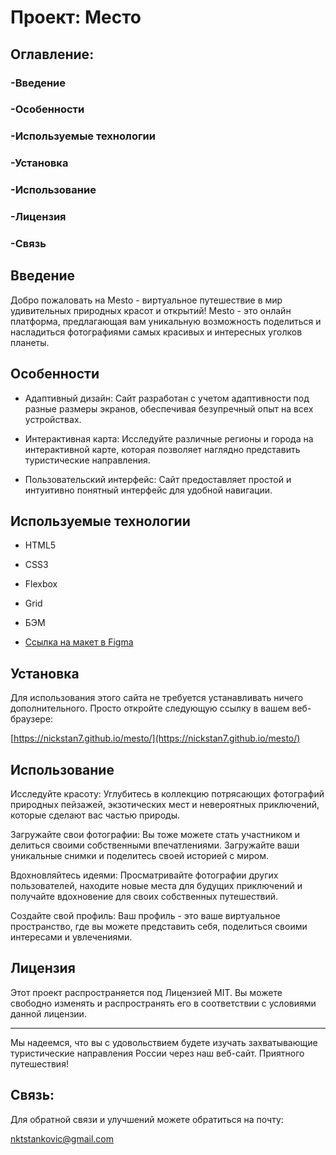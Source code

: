 # Проект: Место

 

## Оглавление: 

 

### -Введение 

### -Особенности 

### -Используемые технологии 

### -Установка 

### -Использование 

### -Лицензия 

### -Связь 

 

## Введение 

 

Добро пожаловать на Mesto - виртуальное путешествие в мир удивительных природных красот и открытий! Mesto - это онлайн платформа, предлагающая вам уникальную возможность поделиться и насладиться фотографиями самых красивых и интересных уголков планеты.

 

## Особенности 

 

- Адаптивный дизайн: Сайт разработан с учетом адаптивности под разные размеры экранов, обеспечивая безупречный опыт на всех устройствах. 

- Интерактивная карта: Исследуйте различные регионы и города на интерактивной карте, которая позволяет наглядно представить туристические направления. 

- Пользовательский интерфейс: Сайт предоставляет простой и интуитивно понятный интерфейс для удобной навигации. 

 

## Используемые технологии 

 

- HTML5 

- CSS3 

- Flexbox 

- Grid 

- БЭМ 

- [Ссылка на макет в Figma](https://www.figma.com/file/2cn9N9jSkmxD84oJik7xL7/JavaScript.-Sprint-4?node-id=0%3A1)

 

## Установка 

 

Для использования этого сайта не требуется устанавливать ничего дополнительного. Просто откройте следующую ссылку в вашем веб-браузере: 

 

[https://nickstan7.github.io/mesto/](https://nickstan7.github.io/mesto/) 

 

## Использование 

 

Исследуйте красоту: Углубитесь в коллекцию потрясающих фотографий природных пейзажей, экзотических мест и невероятных приключений, которые сделают вас частью природы.

Загружайте свои фотографии: Вы тоже можете стать участником и делиться своими собственными впечатлениями. Загружайте ваши уникальные снимки и поделитесь своей историей с миром.

Вдохновляйтесь идеями: Просматривайте фотографии других пользователей, находите новые места для будущих приключений и получайте вдохновение для своих собственных путешествий.

Создайте свой профиль: Ваш профиль - это ваше виртуальное пространство, где вы можете представить себя, поделиться своими интересами и увлечениями.

 

## Лицензия 

 

Этот проект распространяется под Лицензией MIT. Вы можете свободно изменять и распространять его в соответствии с условиями данной лицензии. 

 

--- 

 

Мы надеемся, что вы с удовольствием будете изучать захватывающие туристические направления России через наш веб-сайт. Приятного путешествия! 

 

## Связь: 

Для обратной связи и улучшений можете обратиться на почту: 

nktstankovic@gmail.com 